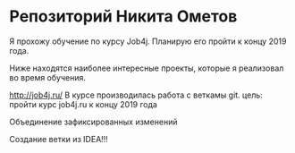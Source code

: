 # Репозиторий Никита Ометов

Я прохожу обучение по курсу Job4j. Планирую его пройти к концу 2019 года.

Ниже находятся наиболее интересные проекты, которые я реализовал во время обучения.

http://job4j.ru/
В курсе производилась работа с веткамы git.
цель: пройти курс job4j.ru к концу 2019 года

Объединение зафиксированных изменений

Создание ветки из IDEA!!!